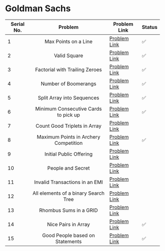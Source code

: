 # Goldman Sachs

| Serial No. | Problem | Problem Link | Status |
| ---------- |:-------:| ------------ | ------ |
| 1 | Max Points on a Line | [Problem Link](https://leetcode.com/problems/max-points-on-a-line/) | ✅ |
| 2 | Valid Square | [Problem Link](https://leetcode.com/problems/valid-square/) | ✅ |
| 3 | Factorial with Trailing Zeroes | [Problem Link](https://leetcode.com/problems/factorial-trailing-zeroes/) | ✅ |
| 4 | Number of Boomerangs | [Problem Link](https://leetcode.com/problems/number-of-boomerangs/) | ✅ |
| 5 | Split Array into Sequences | [Problem Link](https://leetcode.com/problems/split-array-into-consecutive-subsequences/) | ✅ |
| 6 | Minimum Consecutive Cards to pick up | [Problem Link](https://leetcode.com/problems/minimum-consecutive-cards-to-pick-up/) | ✅ |
| 7 | Count Good Triplets in Array | [Problem Link](https://leetcode.com/problems/count-good-triplets-in-an-array/) |  |
| 8 | Maximum Points in Archery Competition | [Problem Link](https://leetcode.com/problems/maximum-points-in-an-archery-competition/) | ✅ |
| 9 | Initial Public Offering | [Problem Link](https://leetcode.com/problems/ipo/) |   |
| 10 | People and Secret | [Problem Link](https://leetcode.com/problems/number-of-people-aware-of-a-secret/) |   |
| 11 | Invalid Transactions in an EMI | [Problem Link](https://leetcode.com/problems/invalid-transactions/) |   |
| 12 | All elements of a binary Search Tree | [Problem Link](https://leetcode.com/problems/all-elements-in-two-binary-search-trees/) |   |
| 13 | Rhombus Sums in a GRID | [Problem Link](https://leetcode.com/problems/get-biggest-three-rhombus-sums-in-a-grid/) |   |
| 14 | Nice Pairs in Array | [Problem Link](https://leetcode.com/problems/count-nice-pairs-in-an-array/) | ✅ |
| 15 | Good People based on Statements | [Problem Link](https://leetcode.com/problems/maximum-good-people-based-on-statements/) | ✅ |



